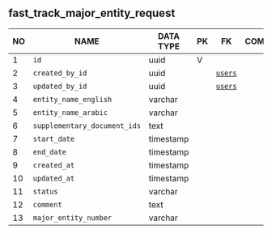 
fast_track_major_entity_request
----------------------------


NO | NAME | DATA TYPE | PK | FK | COMMENTS
---|------|-----------|----|----|-------------------
1|`id` | uuid | V |  | 
2|`created_by_id` | uuid |  | [`users`](users.md) | 
3|`updated_by_id` | uuid |  | [`users`](users.md) | 
4|`entity_name_english` | varchar |  |  | 
5|`entity_name_arabic` | varchar |  |  | 
6|`supplementary_document_ids` | text |  |  | 
7|`start_date` | timestamp |  |  | 
8|`end_date` | timestamp |  |  | 
9|`created_at` | timestamp |  |  | 
10|`updated_at` | timestamp |  |  | 
11|`status` | varchar |  |  | 
12|`comment` | text |  |  | 
13|`major_entity_number` | varchar |  |  | 
